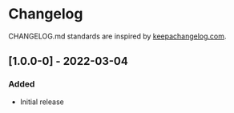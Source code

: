 # Changelog

CHANGELOG.md standards are inspired by [keepachangelog.com](https://keepachangelog.com/en/1.0.0/).

## [1.0.0-0] - 2022-03-04

### Added

- Initial release
